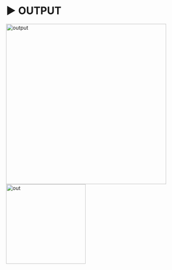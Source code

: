 # :arrow_forward: OUTPUT 
<img width="439" alt="output" src="https://user-images.githubusercontent.com/41688158/179019783-534d5a07-cecc-48f2-89ea-30c12e7362f3.png">
<img width="218" alt="out" src="https://user-images.githubusercontent.com/41688158/179019795-65ffc0ce-ccdb-4a22-adc3-78ed058f1c62.png">
